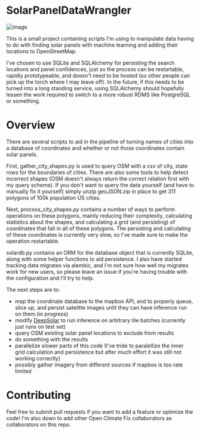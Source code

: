 # SolarPanelDataWrangler

![image](https://i.imgur.com/2fJrBo2.png)

This is a small project containing scripts I'm using to manipulate data having to do with finding solar panels with machine learning and adding their locations to OpenStreetMap.

I've chosen to use SQLite and SQLAlchemy for persisting the search locations and panel confidences, just so the process can be restartable, rapidly prototypeable, and doesn't need to be hosted (so other people can pick up the torch where I may leave off). In the future, if this needs to be turned into a long standing service, using SQLAlchemy should hopefully lessen the work required to switch to a more robust RDMS like PostgreSQL or something.

# Overview

There are several scripts to aid in the pipeline of turning names of cities into a database of coordinates and whether or not those coordinates contain solar panels.

First, gather_city_shapes.py is used to query OSM with a csv of city, state rows for the boundaries of cities. There are also some tools to help detect incorrect shapes (OSM doesn't always return the correct relation first with my query scheme).
If you don't want to query the data yourself (and have to manually fix it yourself) simply unzip geoJSON.zip in place to get 311 polygons of 100k population US cities.

Next, process_city_shapes.py contains a number of ways to perform operations on these polygons, mainly reducing their complexity, calculating statistics about the shapes, and calculating a grid (and persisting) of coordinates that fall in all of these polygons. The persisting and calculating of these coordinates is currently very slow, so I've made sure to make the operation restartable.

solardb.py contains an ORM for the database object that is currently SQLite, along with some helper functions to aid persistence. I also have started tracking data migrates via alembic, and I'm not sure how well my migrates work for new users, so please leave an issue if you're having trouble with the configuration and I'll try to help.

The next steps are to:
- map the coordinate database to the mapbox API, and to properly queue, slice up, and persist satelitte images until they can have inference run on them (in progress)
- modify [DeepSolar](https://github.com/typicalTYLER/DeepSolar) to run inference on arbitrary tile batches (currently just runs on test set)
- query OSM existing solar panel locations to exclude from results
- do something with the results
- parallelize slower parts of this code (I've tride to paralellize the inner grid calculation and persistence but after much effort it was still not working correctly)
- possibly gather imagery from different sources if mapbox is too rate limited

# Contributing

Feel free to submit pull requests if you want to add a feature or optimize the code! I'm also down to add other Open Climate Fix collaborators as collaborators on this repo.
